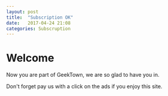```yaml
---
layout: post
title:  "Subscription OK"
date:   2017-04-24 21:08
categories: Subscruption
---
```

# Welcome
Now you are part of GeekTown, we are so glad to have you in.

Don't forget pay us with a click on the ads if you enjoy this site.

<script async src="//pagead2.googlesyndication.com/pagead/js/adsbygoogle.js"></script>
<!-- inferior -->
<ins class="adsbygoogle"
     style="display:inline-block;width:728px;height:90px"
     data-ad-client="ca-pub-5428825449848403"
     data-ad-slot="1328012179"></ins>
<script>
(adsbygoogle = window.adsbygoogle || []).push({});
</script>
